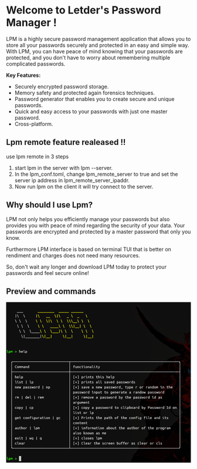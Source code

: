# Welcome to Letder's Password Manager !

LPM is a highly secure password management application that allows you to store all your passwords securely and protected in an easy and simple way. With LPM, you can have peace of mind knowing that your passwords are protected, and you don't have to worry about remembering multiple complicated passwords.

**Key Features:**

- Securely encrypted password storage.
- Memory safety and protected again forensics techniques.
- Password generator that enables you to create secure and unique passwords.
- Quick and easy access to your passwords with just one master password.
- Cross-platform.

## Lpm remote feature realeased !! 
use lpm remote in 3 steps
 1. start lpm in the server with lpm --server.
 2. In the lpm\_conf.toml, change lpm\_remote\_server to true and set the server ip address in lpm\_remote\_server\_ipaddr.
 3. Now run lpm on the client it will try connect to the server.

## Why should I use Lpm?
LPM not only helps you efficiently manage your passwords but also provides you with peace of mind regarding the security of your data. Your passwords are encrypted and protected by a master password that only you know.

Furthermore LPM interface is based on terminal TUI that is better on rendiment and charges does not need many resources.

So, don't wait any longer and download LPM today to protect your passwords and feel secure online!

## Preview and commands
![Help LPM](media/help.png)
